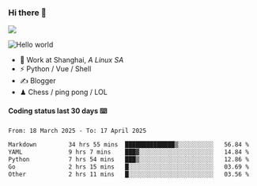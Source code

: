 ### Hi there 👋
![](https://komarev.com/ghpvc/?username=Xuhandsome)


<img src="https://github-readme-stats.vercel.app/api?username=XuHandsome&show_icons=true&theme=merko" alt="Hello world">

<br/>

- 🍻  Work at Shanghai, _A Linux SA_
- ⚡  Python / Vue / Shell
- ✍️  Blogger
- ♟  Chess / ping pong / LOL

#### Coding status last 30 days ⌨️

<!--START_SECTION:waka-->

```txt
From: 18 March 2025 - To: 17 April 2025

Markdown         34 hrs 55 mins  ██████████████▒░░░░░░░░░░   56.84 %
YAML             9 hrs 7 mins    ███▓░░░░░░░░░░░░░░░░░░░░░   14.84 %
Python           7 hrs 54 mins   ███▒░░░░░░░░░░░░░░░░░░░░░   12.86 %
Go               2 hrs 15 mins   █░░░░░░░░░░░░░░░░░░░░░░░░   03.69 %
Other            2 hrs 11 mins   █░░░░░░░░░░░░░░░░░░░░░░░░   03.56 %
```

<!--END_SECTION:waka-->
